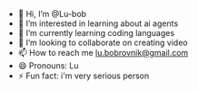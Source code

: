 - 👋 Hi, I’m @Lu-bob
- 👀 I’m interested in learning about ai agents
- 🌱 I’m currently learning coding languages
- 💞️ I’m looking to collaborate on creating video
- 📫 How to reach me lu.bobrovnik@gmail.com
- 😄 Pronouns: Lu
- ⚡ Fun fact: i'm very serious person

<!---
Lu-bob/Lu-bob is a ✨ special ✨ repository because its `README.md` (this file) appears on your GitHub profile.
You can click the Preview link to take a look at your changes.
--->
